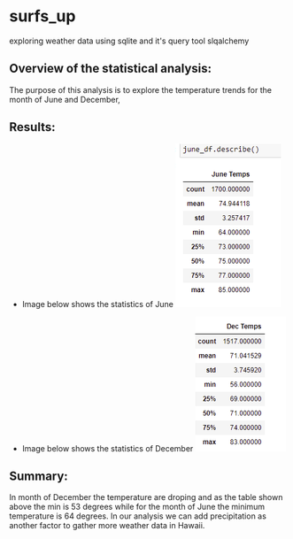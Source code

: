 # surfs_up
exploring weather data using sqlite and it's query tool slqalchemy

## Overview of the statistical analysis:
The purpose of this analysis is to explore the temperature trends for the month of June and December, 

##  Results:
- Image below shows the statistics of June
 ![June screenshot](https://github.com/elzmanzi/surfs_up/blob/main/Resource/june_temps.PNG)
  
- Image below shows the statistics of December
 ![Dec Screenshot](https://github.com/elzmanzi/surfs_up/blob/main/Resource/Dec_temps.PNG)

## Summary:
In month of December the temperature are droping and as the table shown above the min is 53 degrees while for the month of June the minimum temperature is 64 degrees.
In our analysis we can add precipitation as another factor to gather more weather data in Hawaii. 

